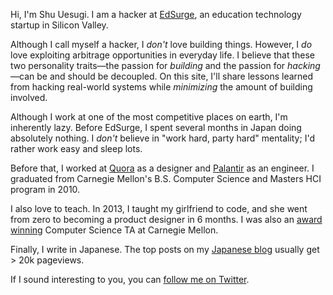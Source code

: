 Hi, I'm Shu Uesugi. I am a hacker at [EdSurge](http://edsurge.com/), an education technology startup in Silicon Valley.

Although I call myself a hacker, I *don't* love building things. However, I *do* love exploiting arbitrage opportunities in everyday life. I believe that these two personality traits—the passion for *building* and the passion for *hacking*—can be and should be decoupled. On this site, I'll share lessons learned from hacking real-world systems while *minimizing* the amount of building involved.

Although I work at one of the most competitive places on earth, I'm inherently lazy. Before EdSurge, I spent several months in Japan doing absolutely nothing. I *don't* believe in "work hard, party hard" mentality; I'd rather work easy and sleep lots.

Before that, I worked at [Quora](http://quora.com/) as a designer and [Palantir](http://palantir.com/) as an engineer. I graduated from Carnegie Mellon's B.S. Computer Science and Masters HCI program in 2010.

I also love to teach. In 2013, I taught my girlfriend to code, and she went from zero to becoming a product designer in 6 months. I was also an [award winning](http://www.cs.cmu.edu/~scsfacts/uesugi.html) Computer Science TA at Carnegie Mellon.

Finally, I write in Japanese. The top posts on my [Japanese blog](http://naze.chibicode.com/) usually get > 20k pageviews.

If I sound interesting to you, you can [follow me on Twitter](http://twitter.com/chibicode).

